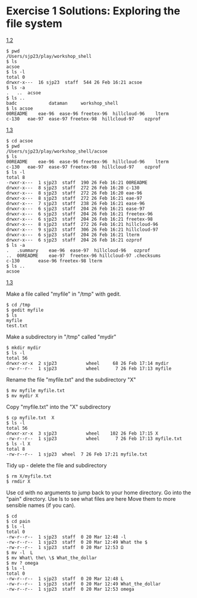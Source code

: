 

# Exercise 1 Solutions: Exploring the file system

[1.2](#ex2)

    $ pwd
    /Users/sjp23/play/workshop_shell
    $ ls
    acsoe
    $ ls -l
    total 0
    drwxr-x---  16 sjp23  staff  544 26 Feb 16:21 acsoe
    $ ls -a
    .	..	acsoe
    $ ls ..
    badc			dataman		workshop_shell
    $ ls acsoe
    00README	eae-96	ease-96	freetex-96	hillcloud-96	lterm
    c-130	eae-97	ease-97	freetex-98	hillcloud-97	ozprof

[1.3](#ex3)

    $ cd acsoe
    $ pwd
    /Users/sjp23/play/workshop_shell/acsoe
    $ ls
    00README	eae-96	ease-96	freetex-96	hillcloud-96	lterm
    c-130	eae-97	ease-97	freetex-98	hillcloud-97	ozprof
    $ ls -l
    total 8
    -rwxr-x---  1 sjp23  staff  190 26 Feb 16:21 00README
    drwxr-x---  8 sjp23  staff  272 26 Feb 16:20 c-130
    drwxr-x---  8 sjp23  staff  272 26 Feb 16:20 eae-96
    drwxr-x---  8 sjp23  staff  272 26 Feb 16:21 eae-97
    drwxr-x---  7 sjp23  staff  238 26 Feb 16:21 ease-96
    drwxr-x---  6 sjp23  staff  204 26 Feb 16:21 ease-97
    drwxr-x---  6 sjp23  staff  204 26 Feb 16:21 freetex-96
    drwxr-x---  6 sjp23  staff  204 26 Feb 16:21 freetex-98
    drwxr-x---  8 sjp23  staff  272 26 Feb 16:21 hillcloud-96
    drwxr-x---  9 sjp23  staff  306 26 Feb 16:21 hillcloud-97
    drwxr-x---  6 sjp23  staff  204 26 Feb 16:21 lterm
    drwxr-x---  6 sjp23  staff  204 26 Feb 16:21 ozprof
    $ ls -a
    .	.summary	eae-96	ease-97	 hillcloud-96	ozprof
    ..	00README	eae-97	freetex-96 hillcloud-97	.checksums	
    c-130		ease-96	freetex-98 lterm
    $ ls ..
    acsoe


[1.3](#ex3)

Make a file called "myfile" in "/tmp" with gedit.

    $ cd /tmp
    $ gedit myfile
    $ ls
    myfile
    test.txt

Make a subdirectory in "/tmp" called "mydir"

    $ mkdir mydir
    $ ls -l
    total 56
    drwxr-xr-x  2 sjp23           wheel     68 26 Feb 17:14 mydir
    -rw-r--r--  1 sjp23           wheel      7 26 Feb 17:13 myfile

Rename the file "myfile.txt" and the subdirectory "X"

    $ mv myfile myfile.txt
    $ mv mydir X

Copy "myfile.txt" into the "X" subdirectory

    $ cp myfile.txt  X
    $ ls -l
    total 56
    drwxr-xr-x  3 sjp23           wheel    102 26 Feb 17:15 X
    -rw-r--r--  1 sjp23           wheel      7 26 Feb 17:13 myfile.txt
    $ ls -l X
    total 8
    -rw-r--r--  1 sjp23  wheel  7 26 Feb 17:21 myfile.txt

Tidy up - delete the file and subdirectory

    $ rm X/myfile.txt 
    $ rmdir X



Use cd with no arguments to jump back to your home directory. Go into the "pain" directory.
Use ls to see what files are here Move them to more sensible names (if you can).

    $ cd
    $ cd pain
    $ ls -l
    total 0
    -rw-r--r--  1 sjp23  staff  0 20 Mar 12:48 -l
    -rw-r--r--  1 sjp23  staff  0 20 Mar 12:49 What the $
    -rw-r--r--  1 sjp23  staff  0 20 Mar 12:53 Ω
    $ mv -l  L
    $ mv What\ the\ \$ What_the_dollar
    $ mv ? omega
    $ ls -l
    total 0
    -rw-r--r--  1 sjp23  staff  0 20 Mar 12:48 L
    -rw-r--r--  1 sjp23  staff  0 20 Mar 12:49 What_the_dollar
    -rw-r--r--  1 sjp23  staff  0 20 Mar 12:53 omega  
